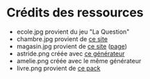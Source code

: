 # Crédits des ressources

- ecole.jpg provient du jeu "La Question"
- chambre.jpg provient de [ce site](http://www7b.biglobe.ne.jp/~osumashi/free_bg.html)
- magasin.jpg provient de [ce site](https://k-after.at.webry.info/) ([page](https://k-after.at.webry.info/200806/article_28.html))
- astride.png créée avec [ce générateur](http://www.rinmarugames.com/playgame.php?game_link=witch-apprentice-creator)
- amelie.png créée avec le même générateur
- livre.png provient de [ce pack](https://red-baby.itch.io/sprite-pack-fantasy-inventory-icons)